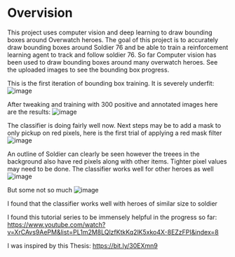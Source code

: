 # Overvision
This project uses computer vision and deep learning to draw bounding boxes around Overwatch heroes. The goal of this project is to accurately draw bounding boxes around Soldier 76 
and be able to train a reinforcement learning agent to track and follow soldier 76. So far Computer vision has been used to draw bounding boxes around many overwatch heroes. See the uploaded images to see the bounding box progress.

This is the first iteration of bounding box training. It is severely underfit:
![image](https://user-images.githubusercontent.com/77586827/114313890-6e51f880-9ac6-11eb-8582-75f6cffab27d.png)

After tweaking and training with 300 positive and annotated images here are the results:
![image](https://user-images.githubusercontent.com/77586827/114313909-89246d00-9ac6-11eb-8749-8efb6a7fbe7e.png)

The classifier is doing fairly well now. Next steps may be to add a mask to only pickup on red pixels, here is the first trial of applying a red mask filter
![image](https://user-images.githubusercontent.com/77586827/114313951-afe2a380-9ac6-11eb-90fb-c119f2d3c8d9.png)

An outline of Soldier can clearly be seen however the treees in the background also have red pixels along with other items. Tighter pixel values may need to be done.
The classifier works well for other heroes as well
![image](https://user-images.githubusercontent.com/77586827/114314005-e9b3aa00-9ac6-11eb-8891-aad994ef9e52.png)

But some not so much
![image](https://user-images.githubusercontent.com/77586827/114314010-f89a5c80-9ac6-11eb-92b6-2fb0c33a01d9.png)

I found that the classifier works well with heroes of similar size to soldier

I found this tutorial series to be immensely helpful in the progress so far: https://www.youtube.com/watch?v=XrCAvs9AePM&list=PL1m2M8LQlzfKtkKq2lK5xko4X-8EZzFPI&index=8

I was inspired by this Thesis: https://bit.ly/30EXmn9
